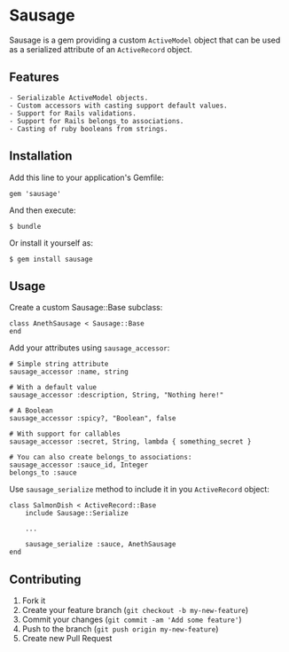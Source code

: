 # Sausage

Sausage is a gem providing a custom `ActiveModel` object that can be used
as a serialized attribute of an `ActiveRecord` object.

## Features

    - Serializable ActiveModel objects.
    - Custom accessors with casting support default values.
    - Support for Rails validations.
    - Support for Rails belongs_to associations.
    - Casting of ruby booleans from strings.

## Installation

Add this line to your application's Gemfile:

    gem 'sausage'

And then execute:

    $ bundle

Or install it yourself as:

    $ gem install sausage

## Usage

Create a custom Sausage::Base subclass:

    class AnethSausage < Sausage::Base
    end

Add your attributes using `sausage_accessor`:

    # Simple string attribute
    sausage_accessor :name, string

    # With a default value
    sausage_accessor :description, String, "Nothing here!"

    # A Boolean
    sausage_accessor :spicy?, "Boolean", false

    # With support for callables
    sausage_accessor :secret, String, lambda { something_secret }

    # You can also create belongs_to associations:
    sausage_accessor :sauce_id, Integer
    belongs_to :sauce

Use `sausage_serialize` method to include it in you `ActiveRecord` object:

    class SalmonDish < ActiveRecord::Base
        include Sausage::Serialize

        ...

        sausage_serialize :sauce, AnethSausage
    end

## Contributing

1. Fork it
2. Create your feature branch (`git checkout -b my-new-feature`)
3. Commit your changes (`git commit -am 'Add some feature'`)
4. Push to the branch (`git push origin my-new-feature`)
5. Create new Pull Request
